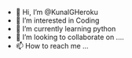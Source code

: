 - 👋 Hi, I’m @KunalGHeroku
- 👀 I’m interested in Coding 
- 🌱 I’m currently learning python 
- 💞️ I’m looking to collaborate on ....
- 📫 How to reach me ...

<!---
KunalGHeroku/KunalGHeroku is a ✨ special ✨ repository because its `README.md` (this file) appears on your GitHub profile.
You can click the Preview link to take a look at your changes.
--->
